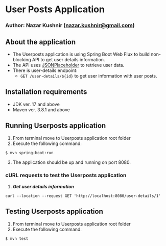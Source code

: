 # User Posts Application
### Author: Nazar Kushnir (nazar.kushnir@gmail.com)

## About the application
* The Userposts application is using Spring Boot Web Flux to build non-blocking API to get user details information.
* The API uses [JSONPlaceholder](https://jsonplaceholder.typicode.com/) to retrieve user data.
* There is user-details endpoint:
  * `GET /user-details/${id}` to get user information with user posts.

## Installation requirements
- JDK ver. 17 and above
- Maven ver. 3.8.1 and above


## Running Userposts application
1. From terminal move to Userposts application root folder
2. Execute the following command:
  ```
  $ mvn spring-boot:run
  ```
3. The application should be up and running on port 8080.

### cURL requests to test the Userposts application
1. ___Get user details information___
```
curl --location --request GET 'http://localhost:8080/user-details/1'
```

## Testing Userposts application
1. From terminal move to Userposts application root folder
2. Execute the following command:
```
$ mvn test
```
